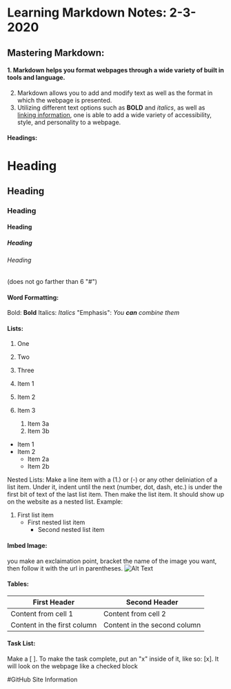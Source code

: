 # Learning Markdown Notes: 2-3-2020

## Mastering Markdown:

#### 1. Markdown helps you format webpages through a wide variety of built in tools and language.
2. Markdown allows you to add and modify text as well as the format in which the webpage is presented.
3. Utilizing different text options such as **BOLD** and _italics_, as well as [linking information](https://guides.github.com/features/mastering-markdown/), one is able to add a wide variety of accessibility, style, and personality to a webpage.

#### Headings:
# Heading
## Heading
### Heading
#### Heading
##### Heading
###### Heading
(does not go farther than 6 "#")

#### Word Formatting:
Bold: **Bold**
Italics: _Italics_
"Emphasis": _You **can** combine them_

#### Lists:
1. One
2. Two
3. Three

1. Item 1
1. Item 2
1. Item 3
   1. Item 3a
   1. Item 3b
   
* Item 1
* Item 2
  * Item 2a
  * Item 2b
  
Nested Lists:
Make a line item with a (1.) or (-) or any other deliniation of a list item. Under it, indent until the next (number, dot, dash, etc.) is under the first bit of text of the last list item. Then make the list item. It should show up on the website as a nested list. Example:

1. First list item
   - First nested list item
     - Second nested list item

#### Imbed Image:
you make an exclaimation point, bracket the name of the image you want, then follow it with the url in parentheses. ![Alt Text](url)

#### Tables:
First Header | Second Header
------------ | -------------
Content from cell 1 | Content from cell 2
Content in the first column | Content in the second column

#### Task List:
Make a [ ]. To make the task complete, put an "x" inside of it, like so: [x].
It will look on the webpage like a checked block

#GitHub Site Information


